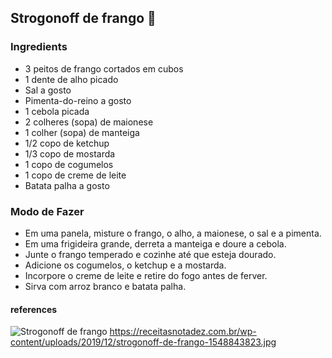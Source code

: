 ## Strogonoff de frango :chicken:

### Ingredients

- 3 peitos de frango cortados em cubos
- 1 dente de alho picado
- Sal a gosto
- Pimenta-do-reino a gosto
- 1 cebola picada
- 2 colheres (sopa) de maionese
- 1 colher (sopa) de manteiga
- 1/2 copo de ketchup
- 1/3 copo de mostarda
- 1 copo de cogumelos
- 1 copo de creme de leite
- Batata palha a gosto

### Modo de Fazer  

- Em uma panela, misture o frango, o alho, a maionese, o sal e a pimenta.
- Em uma frigideira grande, derreta a manteiga e doure a cebola.
- Junte o frango temperado e cozinhe até que esteja dourado.
- Adicione os cogumelos, o ketchup e a mostarda.
- Incorpore o creme de leite e retire do fogo antes de ferver.
- Sirva com arroz branco e batata palha.

#### references
![Strogonoff de frango](https://receitasnotadez.com.br/wp-content/uploads/2019/12/strogonoff-de-frango-1548843823.jpg)
https://receitasnotadez.com.br/wp-content/uploads/2019/12/strogonoff-de-frango-1548843823.jpg

